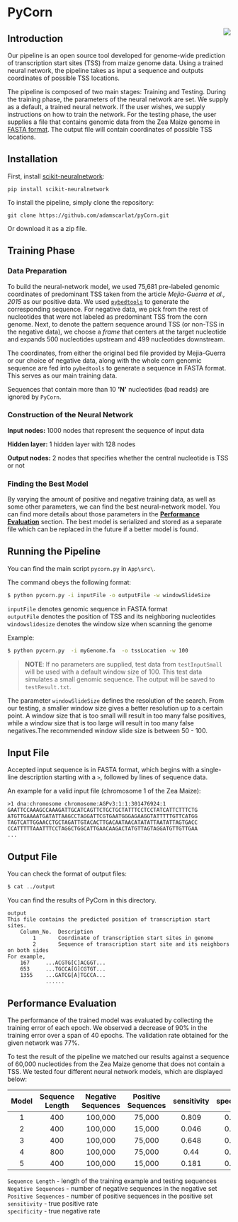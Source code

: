 # PyCorn
<img align="right" src="https://dl.dropboxusercontent.com/u/92784443/pyCorn_small.jpeg">

## Introduction
Our pipeline is an open source tool developed for genome-wide prediction of transcription start sites (TSS) from maize genome data. Using a trained neural network, the pipeline takes as input a sequence and outputs coordinates of possible TSS locations.

The pipeline is composed of two main stages: Training and Testing.
During the training phase, the parameters of the neural network are set. We supply as a default, a trained neural network. If the user wishes, we supply instructions on how to train the network.
For the testing phase, the user supplies a file that contains genomic data from the Zea Maize genome in [FASTA format](https://blast.ncbi.nlm.nih.gov/Blast.cgi?CMD=Web&PAGE_TYPE=BlastDocs&DOC_TYPE=BlastHelp). The output file will contain coordinates of possible TSS locations.



## Installation
First, install [scikit-neuralnetwork](https://pypi.python.org/pypi/scikit-neuralnetwork):
```
pip install scikit-neuralnetwork
```

To install the pipeline, simply clone the repository:
```
git clone https://github.com/adamscarlat/pyCorn.git
```
Or download it as a zip file.

## Training Phase

### Data Preparation
To build the neural-network model, we used 75,681 pre-labeled genomic coordinates of predominant TSS taken from the article *Mejia-Guerra et al., 2015* as our positive data. We used [`pybedtools`](https://pypi.python.org/pypi/pybedtools) to generate the corresponding sequence. For negative data, we pick from the rest of nucleotides that were not labeled as predominant TSS from the corn genome. Next, to denote the pattern sequence around TSS (or non-TSS in the negative data), we choose a *frame* that centers at the target nucleotide and expands 500 nucleotides upstream and 499 nucleotides downstream.

The coordinates, from either the original bed file provided by Mejia-Guerra or our choice of negative data, along with the whole corn genomic sequence are fed into `pybedtools` to generate a sequence in FASTA format. This serves as our main training data.

Sequences that contain more than 10 **'N'** nucleotides (bad reads) are ignored by `PyCorn`.

### Construction of the Neural Network
**Input nodes:** 1000 nodes that represent the sequence of input data

**Hidden layer:** 1 hidden layer with 128 nodes

**Output nodes:** 2 nodes that specifies whether the central nucleotide is TSS or not

### Finding the Best Model
By varying the amount of positive and negative training data, as well as some other parameters, we can find the best neural-network model. You can find more details about those parameters in the [**Performance Evaluation**](#performance-evaluation) section. The best model is serialized and stored as a separate file which can be replaced in the future if a better model is found.

## Running the Pipeline
You can find the main script `pycorn.py` in `App\src\`.

The command obeys the following format:
```sh
$ python pycorn.py -i inputFile -o outputFile -w windowSlideSize
```
`inputFile` denotes genomic sequence in FASTA format  
`outputFile` denotes the position of TSS and its neighboring nucleotides  
`windowslidesize` denotes the window size when scanning the genome  

Example:
```sh
$ python pycorn.py  -i myGenome.fa  -o tssLocation -w 100
```

> **NOTE**: If no parameters are supplied, test data from `testInputSmall` will be used with a default window size of 100. This test data simulates a small genomic sequence. The output will be saved to `testResult.txt`.

The parameter `windowSlideSize` defines the resolution of the search. From our testing, a smaller window size gives a better resolution up to a certain point. A window size that is too small will result in too many false positives, while a window size that is too large will result in too many false negatives.The recommended window slide size is between 50 - 100.

## Input File
Accepted input sequence is in FASTA format, which begins with a single-line description starting with a `>`, followed by lines of sequence data.

An example for a valid input file (chromosome 1 of the Zea Maize):
```
>1 dna:chromosome chromosome:AGPv3:1:1:301476924:1
GAATTCCAAAGCCAAAGATTGCATCAGTTCTGCTGCTATTTCCTCCTATCATTCTTTCTG
ATGTTGAAAATGATATTAAGCCTAGGATTCGTGAATGGGAGAAGGTATTTTTGTTCATGG
TAGTCATTGGAACCTGCTAGATTGTACACTTGACAATAACATATATTAATATTAGTGACC
CCATTTTTAAATTTCCTAGGCTGGCATTGAACAAGACTATGTTAGTAGGATGTTGTTGAA
...
```

## Output File
You can check the format of output files:
```sh
$ cat ../output
```
	
You can find the results of PyCorn in this directory.
```
output
This file contains the predicted position of transcription start sites.
    Column_No.	Description
        1		Coordinate of transcription start sites in genome
        2		Sequence of transcription start site and its neighbors on both sides
For example,
	167 	...ACGTG[C]ACGGT...
	653		...TGCCA[G]CGTGT...
	1355	...GATCG[A]TGCCA...
			......
```

## Performance Evaluation

The performance of the trained model was evaluated by collecting the training error of each epoch. We observed a decrease of 90% in the training error over a span of 40 epochs. The validation rate obtained for the given network was 77%.

To test the result of the pipeline we matched our results against a sequence of 60,000 nucleotides from the Zea Maize genome that does not contain a TSS. We tested four different neural network models, which are displayed below:

| Model      |   Sequence Length      | Negative Sequences | Positive Sequences | sensitivity | specificity |  
|:----------:|:----------------------:|:------------------:|:------------------:|:-----------:|:-----------:|
| 1          |      400               |     100,000        |  	75,000	        |  0.809      |   0.702     |
| 2          |      400               |     100,000        |    15,000          |  0.046      |   0.994     |
| 3          |      400               |     100,000        |    75,000          |  0.648      |   0.799     |
| 4          |      800               |     100,000        |    75,000          |  0.44       |   0.898     |
| 5          |      400               |     100,000        |    15,000          |  0.181      |   0.967     |

`Sequence Length` - length of the training example and testing sequences  
`Negative Sequences` - number of negative sequences in the negative set  
`Positive Sequences` - number of positive sequences in the positive set  
`sensitivity` - true positive rate  
`specificity` - true negative rate  
